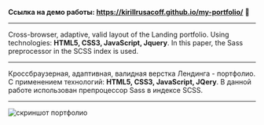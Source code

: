 <b>Ссылка на демо работы: https://kirillrusacoff.github.io/my-portfolio/</b> 💼

********************

Cross-browser, adaptive, valid layout of the Landing portfolio. Using technologies: <b>HTML5, CSS3, JavaScript, Jquery</b>. In this paper, the Sass preprocessor in the SCSS index is used.

********************

Кроссбраузерная, адаптивная, валидная верстка Лендинга - портфолио. С применением технологий: <b>HTML5, CSS3, JavaScript, JQery</b>. В данной работе использован препроцессор Sass в индексе SCSS.

********************

![скриншот портфолио](https://github.com/KirillRusacoff/my-portfolio/assets/121468262/9383a8cd-e6d5-437b-ba0f-08e8d64bda50)
